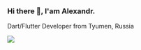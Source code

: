 ### Hi there 👋, I'am Alexandr.

Dart/Flutter Developer from Tyumen, Russia

<img src="https://cdn.jsdelivr.net/gh/devicons/devicon/icons/dart/dart-original-wordmark.svg" />          

<!--
**theivmatic/theivmatic** is a ✨ _special_ ✨ repository because its `README.md` (this file) appears on your GitHub profile.

Here are some ideas to get you started:

- 🔭 I’m currently working on ...
- 🌱 I’m currently learning ...
- 👯 I’m looking to collaborate on ...
- 🤔 I’m looking for help with ...
- 💬 Ask me about ...
- 📫 How to reach me: ...
- 😄 Pronouns: ...
- ⚡ Fun fact: ...
-->
